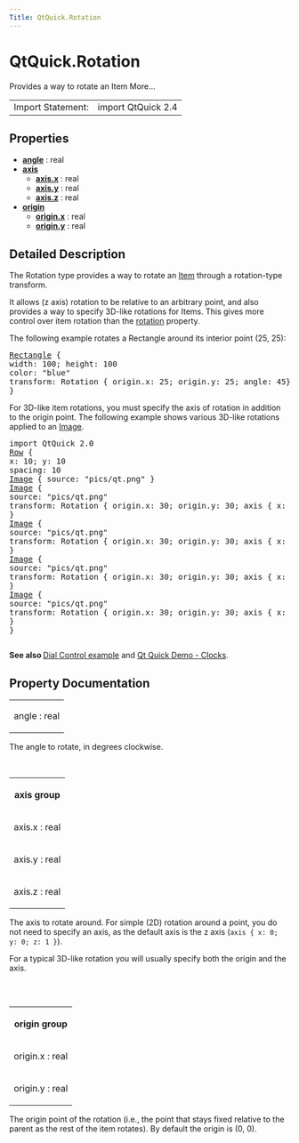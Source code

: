 ```yaml
---
Title: QtQuick.Rotation
---
```


# QtQuick.Rotation

<span class="subtitle"></span>
<!-- $$$Rotation-brief -->
<p>Provides a way to rotate an Item More...</p>
<!-- @@@Rotation -->
<table class="alignedsummary">
<tr><td class="memItemLeft rightAlign topAlign"> Import Statement:</td><td class="memItemRight bottomAlign"> import QtQuick 2.4</td></tr></table><ul>
</ul>
<h2 id="properties">Properties</h2>
<ul>
<li class="fn"><b><b><a href="#angle-prop">angle</a></b></b> : real</li>
<li class="fn"><b><b><a href="#axis-prop">axis</a></b></b><ul>
<li class="fn"><b><b><a href="#axis.x-prop">axis.x</a></b></b> : real</li>
<li class="fn"><b><b><a href="#axis.y-prop">axis.y</a></b></b> : real</li>
<li class="fn"><b><b><a href="#axis.z-prop">axis.z</a></b></b> : real</li>
</ul>
</li>
<li class="fn"><b><b><a href="#origin-prop">origin</a></b></b><ul>
<li class="fn"><b><b><a href="#origin.x-prop">origin.x</a></b></b> : real</li>
<li class="fn"><b><b><a href="#origin.y-prop">origin.y</a></b></b> : real</li>
</ul>
</li>
</ul>
<!-- $$$Rotation-description -->
<h2 id="details">Detailed Description</h2>
</p>
<p>The Rotation type provides a way to rotate an <a href="QtQuick.Item.md">Item</a> through a rotation-type transform.</p>
<p>It allows (z axis) rotation to be relative to an arbitrary point, and also provides a way to specify 3D-like rotations for Items. This gives more control over item rotation than the <a href="QtQuick.Item.md#rotation-prop">rotation</a> property.</p>
<p>The following example rotates a Rectangle around its interior point (25, 25):</p>
<pre class="qml"><span class="type"><a href="QtQuick.Rectangle.md">Rectangle</a></span> {
<span class="name">width</span>: <span class="number">100</span>; <span class="name">height</span>: <span class="number">100</span>
<span class="name">color</span>: <span class="string">&quot;blue&quot;</span>
<span class="name">transform</span>: <span class="name">Rotation</span> { <span class="name">origin</span>.x: <span class="number">25</span>; <span class="name">origin</span>.y: <span class="number">25</span>; <span class="name">angle</span>: <span class="number">45</span>}
}</pre>
<p>For 3D-like item rotations, you must specify the axis of rotation in addition to the origin point. The following example shows various 3D-like rotations applied to an <a href="QtQuick.qtquick-imageelements-example.md/#image">Image</a>.</p>
<pre class="qml">import QtQuick 2.0
<span class="type"><a href="QtQuick.Row.md">Row</a></span> {
<span class="name">x</span>: <span class="number">10</span>; <span class="name">y</span>: <span class="number">10</span>
<span class="name">spacing</span>: <span class="number">10</span>
<span class="type"><a href="QtQuick.Image.md">Image</a></span> { <span class="name">source</span>: <span class="string">&quot;pics/qt.png&quot;</span> }
<span class="type"><a href="QtQuick.Image.md">Image</a></span> {
<span class="name">source</span>: <span class="string">&quot;pics/qt.png&quot;</span>
<span class="name">transform</span>: <span class="name">Rotation</span> { <span class="name">origin</span>.x: <span class="number">30</span>; <span class="name">origin</span>.y: <span class="number">30</span>; <span class="type">axis</span> { <span class="name">x</span>: <span class="number">0</span>; <span class="name">y</span>: <span class="number">1</span>; <span class="name">z</span>: <span class="number">0</span> } <span class="name">angle</span>: <span class="number">18</span> }
}
<span class="type"><a href="QtQuick.Image.md">Image</a></span> {
<span class="name">source</span>: <span class="string">&quot;pics/qt.png&quot;</span>
<span class="name">transform</span>: <span class="name">Rotation</span> { <span class="name">origin</span>.x: <span class="number">30</span>; <span class="name">origin</span>.y: <span class="number">30</span>; <span class="type">axis</span> { <span class="name">x</span>: <span class="number">0</span>; <span class="name">y</span>: <span class="number">1</span>; <span class="name">z</span>: <span class="number">0</span> } <span class="name">angle</span>: <span class="number">36</span> }
}
<span class="type"><a href="QtQuick.Image.md">Image</a></span> {
<span class="name">source</span>: <span class="string">&quot;pics/qt.png&quot;</span>
<span class="name">transform</span>: <span class="name">Rotation</span> { <span class="name">origin</span>.x: <span class="number">30</span>; <span class="name">origin</span>.y: <span class="number">30</span>; <span class="type">axis</span> { <span class="name">x</span>: <span class="number">0</span>; <span class="name">y</span>: <span class="number">1</span>; <span class="name">z</span>: <span class="number">0</span> } <span class="name">angle</span>: <span class="number">54</span> }
}
<span class="type"><a href="QtQuick.Image.md">Image</a></span> {
<span class="name">source</span>: <span class="string">&quot;pics/qt.png&quot;</span>
<span class="name">transform</span>: <span class="name">Rotation</span> { <span class="name">origin</span>.x: <span class="number">30</span>; <span class="name">origin</span>.y: <span class="number">30</span>; <span class="type">axis</span> { <span class="name">x</span>: <span class="number">0</span>; <span class="name">y</span>: <span class="number">1</span>; <span class="name">z</span>: <span class="number">0</span> } <span class="name">angle</span>: <span class="number">72</span> }
}
}</pre>
<p class="centerAlign"><img src="../../../../media/axisrotation.png" alt="" /></p><p><b>See also </b><a href="QtQuick.qtquick-customitems-dialcontrol-example.md">Dial Control example</a> and <a href="QtQuick.qtquick-demos-clocks-example.md">Qt Quick Demo - Clocks</a>.</p>
<!-- @@@Rotation -->
<h2>Property Documentation</h2>
<!-- $$$angle -->
<table class="qmlname"><tr valign="top" id="angle-prop"><td class="tblQmlPropNode"><p><span class="name">angle</span> : <span class="type">real</span></p></td></tr></table><p>The angle to rotate, in degrees clockwise.</p>
<!-- @@@angle -->
<br/>
<!-- $$$axis -->
<table class="qmlname"><tr valign="top" id="axis-prop"><th class="centerAlign"><p><b>axis group</b></p></th></tr><tr valign="top" id="axis.x-prop"><td class="tblQmlPropNode"><p><span class="name">axis.x</span> : <span class="type">real</span></p></td></tr><tr valign="top" id="axis.y-prop"><td class="tblQmlPropNode"><p><span class="name">axis.y</span> : <span class="type">real</span></p></td></tr><tr valign="top" id="axis.z-prop"><td class="tblQmlPropNode"><p><span class="name">axis.z</span> : <span class="type">real</span></p></td></tr></table><p>The axis to rotate around. For simple (2D) rotation around a point, you do not need to specify an axis, as the default axis is the z axis (<code>axis { x: 0; y: 0; z: 1 }</code>).</p>
<p>For a typical 3D-like rotation you will usually specify both the origin and the axis.</p>
<p class="centerAlign"><img src="../../../../media/3d-rotation-axis.png" alt="" /></p><!-- @@@axis -->
<br/>
<!-- $$$origin -->
<table class="qmlname"><tr valign="top" id="origin-prop"><th class="centerAlign"><p><b>origin group</b></p></th></tr><tr valign="top" id="origin.x-prop"><td class="tblQmlPropNode"><p><span class="name">origin.x</span> : <span class="type">real</span></p></td></tr><tr valign="top" id="origin.y-prop"><td class="tblQmlPropNode"><p><span class="name">origin.y</span> : <span class="type">real</span></p></td></tr></table><p>The origin point of the rotation (i.e&#x2e;, the point that stays fixed relative to the parent as the rest of the item rotates). By default the origin is (0, 0).</p>
<!-- @@@origin -->
<br/>
